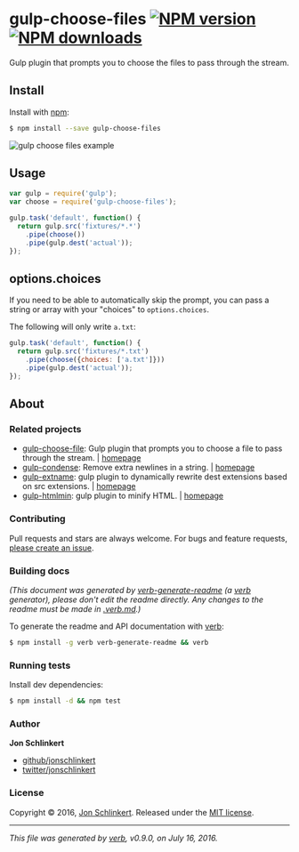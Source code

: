# gulp-choose-files [![NPM version](https://img.shields.io/npm/v/gulp-choose-files.svg?style=flat)](https://www.npmjs.com/package/gulp-choose-files) [![NPM downloads](https://img.shields.io/npm/dm/gulp-choose-files.svg?style=flat)](https://npmjs.org/package/gulp-choose-files)

Gulp plugin that prompts you to choose the files to pass through the stream.

## Install

Install with [npm](https://www.npmjs.com/):

```sh
$ npm install --save gulp-choose-files
```

![gulp choose files example](example.gif)

## Usage

```js
var gulp = require('gulp');
var choose = require('gulp-choose-files');

gulp.task('default', function() {
  return gulp.src('fixtures/*.*')
    .pipe(choose())
    .pipe(gulp.dest('actual'));
});
```

## options.choices

If you need to be able to automatically skip the prompt, you can pass a string or array with your "choices" to `options.choices`.

The following will only write `a.txt`:

```js
gulp.task('default', function() {
  return gulp.src('fixtures/*.txt')
    .pipe(choose({choices: ['a.txt']}))
    .pipe(gulp.dest('actual'));
});
```

## About

### Related projects

* [gulp-choose-file](https://www.npmjs.com/package/gulp-choose-file): Gulp plugin that prompts you to choose a file to pass through the stream. | [homepage](https://github.com/pointnet/gulp-choose-file "Gulp plugin that prompts you to choose a file to pass through the stream.")
* [gulp-condense](https://www.npmjs.com/package/gulp-condense): Remove extra newlines in a string. | [homepage](https://github.com/jonschlinkert/gulp-condense "Remove extra newlines in a string.")
* [gulp-extname](https://www.npmjs.com/package/gulp-extname): gulp plugin to dynamically rewrite dest extensions based on src extensions. | [homepage](https://github.com/jonschlinkert/gulp-extname "gulp plugin to dynamically rewrite dest extensions based on src extensions.")
* [gulp-htmlmin](https://www.npmjs.com/package/gulp-htmlmin): gulp plugin to minify HTML. | [homepage](https://github.com/jonschlinkert/gulp-htmlmin#readme "gulp plugin to minify HTML.")

### Contributing

Pull requests and stars are always welcome. For bugs and feature requests, [please create an issue](../../issues/new).

### Building docs

_(This document was generated by [verb-generate-readme](https://github.com/verbose/verb-generate-readme) (a [verb](https://github.com/verbose/verb) generator), please don't edit the readme directly. Any changes to the readme must be made in [.verb.md](.verb.md).)_

To generate the readme and API documentation with [verb](https://github.com/verbose/verb):

```sh
$ npm install -g verb verb-generate-readme && verb
```

### Running tests

Install dev dependencies:

```sh
$ npm install -d && npm test
```

### Author

**Jon Schlinkert**

* [github/jonschlinkert](https://github.com/jonschlinkert)
* [twitter/jonschlinkert](http://twitter.com/jonschlinkert)

### License

Copyright © 2016, [Jon Schlinkert](https://github.com/jonschlinkert).
Released under the [MIT license](https://github.com/generate/gulp-choose-files/blob/master/LICENSE).

***

_This file was generated by [verb](https://github.com/verbose/verb), v0.9.0, on July 16, 2016._